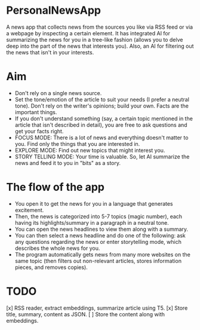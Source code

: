 # PersonalNewsApp
A news app that collects news from the sources you like via RSS feed or via a webpage by inspecting a certain element. It has integrated AI for summarizing the news for you in a tree-like fashion (allows you to delve deep into the part of the news that interests you). 
Also, an AI for filtering out the news that isn't in your interests. 

# Aim 
- Don't rely on a single news source.
- Set the tone/emotion of the article to suit your needs (I prefer a neutral tone). Don't rely on the writer's opinions; build your own. Facts are the important things.
- If you don't understand something (say, a certain topic mentioned in the article that isn't described in detail), you are free to ask questions and get your facts right.
- FOCUS MODE: There is a lot of news and everything doesn't matter to you. Find only the things that you are interested in.
- EXPLORE MODE: Find out new topics that might interest you.
- STORY TELLING MODE: Your time is valuable. So, let AI summarize the news and feed it to you in "bits" as a story. 
  
# The flow of the app
- You open it to get the news for you in a language that generates excitement. 
- Then, the news is categorized into 5-7 topics (magic number), each having its highlights/summary in a paragraph in a neutral tone.
- You can open the news headlines to view them along with a summary.
- You can then select a news headline and do one of the following: ask any questions regarding the news or enter storytelling mode, which describes the whole news for you.
- The program automatically gets news from many more websites on the same topic (then filters out non-relevant articles, stores information pieces, and removes copies). 

# TODO
[x] RSS reader, extract embeddings, summarize article using T5.
[x] Store title, summary, content as JSON.
[ ] Store the content along with embeddings. 
